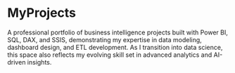 # MyProjects
A professional portfolio of business intelligence projects built with Power BI, SQL, DAX, and SSIS, demonstrating my expertise in data modeling, dashboard design, and ETL development. As I transition into data science, this space also reflects my evolving skill set in advanced analytics and AI-driven insights.

